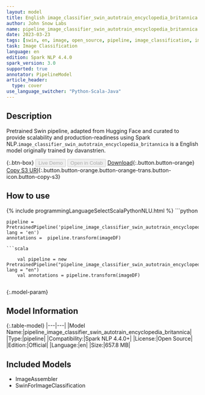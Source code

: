 ```yaml
---
layout: model
title: English image_classifier_swin_autotrain_encyclopedia_britannica TFSwinForImageClassification from davanstrien
author: John Snow Labs
name: pipeline_image_classifier_swin_autotrain_encyclopedia_britannica
date: 2023-03-23
tags: [swin, en, image, open_source, pipeline, image_classification, imagenet]
task: Image Classification
language: en
edition: Spark NLP 4.4.0
spark_version: 3.0
supported: true
annotator: PipelineModel
article_header:
  type: cover
use_language_switcher: "Python-Scala-Java"
---
```


## Description

Pretrained  Swin  pipeline, adapted from Hugging Face and curated to provide scalability and production-readiness using Spark NLP.`image_classifier_swin_autotrain_encyclopedia_britannica` is a English model originally trained by davanstrien.

{:.btn-box}
<button class="button button-orange" disabled>Live Demo</button>
<button class="button button-orange" disabled>Open in Colab</button>
[Download](https://s3.amazonaws.com/auxdata.johnsnowlabs.com/public/models/pipeline_image_classifier_swin_autotrain_encyclopedia_britannica_en_4.4.0_3.0_1679578306769.zip){:.button.button-orange}
[Copy S3 URI](s3://auxdata.johnsnowlabs.com/public/models/pipeline_image_classifier_swin_autotrain_encyclopedia_britannica_en_4.4.0_3.0_1679578306769.zip){:.button.button-orange.button-orange-trans.button-icon.button-copy-s3}

## How to use



<div class="tabs-box" markdown="1">
{% include programmingLanguageSelectScalaPythonNLU.html %}
```python

    pipeline = PretrainedPipeline('pipeline_image_classifier_swin_autotrain_encyclopedia_britannica', lang = 'en')
    annotations =  pipeline.transform(imageDF)
    
```
```scala

    val pipeline = new PretrainedPipeline("pipeline_image_classifier_swin_autotrain_encyclopedia_britannica", lang = "en")
    val annotations = pipeline.transform(imageDF)
    
```
</div>

{:.model-param}
## Model Information

{:.table-model}
|---|---|
|Model Name:|pipeline_image_classifier_swin_autotrain_encyclopedia_britannica|
|Type:|pipeline|
|Compatibility:|Spark NLP 4.4.0+|
|License:|Open Source|
|Edition:|Official|
|Language:|en|
|Size:|657.8 MB|

## Included Models

- ImageAssembler
- SwinForImageClassification